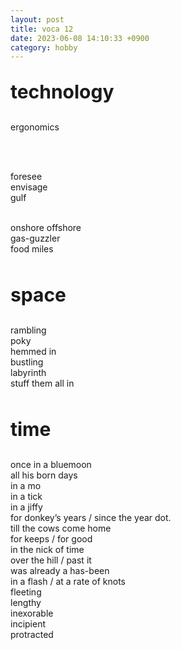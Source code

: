 ```yaml
---
layout: post
title: voca 12
date: 2023-06-08 14:10:33 +0900
category: hobby
---
```

<p style="font-size:30px;"><b> technology </b></p>

ergonomics

<br/>
<br/>

foresee
<br/>
envisage
<br/>
gulf
<br/>
<br/>

onshore offshore
<br/>
gas-guzzler
<br/>
food miles
<br/>
<br/>

<p style="font-size:30px;"><b> space </b></p>
rambling
<br/>
poky
<br/>
hemmed in
<br/>
bustling
<br/>
labyrinth
<br/>
stuff them all in
<br/>
<br/>
<p style="font-size:30px;"><b> time </b></p>
once in a bluemoon
<br/>
all his born days
<br/>
in a mo
<br/>
in a tick
<br/>
in a jiffy
<br/>
for donkey’s years / since the year dot.
<br/>
till the cows come home
<br/>
for keeps / for good
<br/>
in the nick of time
<br/>
over the hill / past it
<br/>
was already a has-been
<br/>
in a flash / at a rate of knots
<br/>
fleeting
<br/>
lengthy
<br/>
inexorable
<br/>
incipient
<br/>
protracted